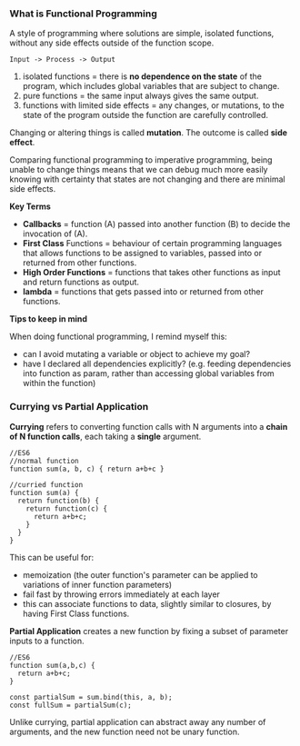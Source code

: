 ### What is Functional Programming

A style of programming where solutions are simple, isolated functions, without any side effects outside of the function scope.

```
Input -> Process -> Output
```

1. isolated functions = there is **no dependence on the state** of the program, which includes global variables that are subject to change.
2. pure functions = the same input always gives the same output.
3. functions with limited side effects = any changes, or mutations, to the state of the program outside the function are carefully controlled.

Changing or altering things is called **mutation**. The outcome is called **side effect**.

Comparing functional programming to imperative programming, being unable to change things means that we can debug much more easily knowing with certainty that states are not changing and there are minimal side effects.

**Key Terms**

- **Callbacks** = function (A) passed into another function (B) to decide the invocation of (A).
- **First Class** Functions = behaviour of certain programming languages that allows functions to be assigned to variables, passed into or returned from other functions.
- **High Order Functions** = functions that takes other functions as input and return functions as output.
- **lambda** = functions that gets passed into or returned from other functions.

**Tips to keep in mind**

When doing functional programming, I remind myself this:

- can I avoid mutating a variable or object to achieve my goal?
- have I declared all dependencies explicitly? (e.g. feeding dependencies into function as param, rather than accessing global variables from within the function)

### Currying vs Partial Application

**Currying** refers to converting function calls with N arguments into a **chain of N function calls**, each taking a **single** argument.

```
//ES6
//normal function
function sum(a, b, c) { return a+b+c }

//curried function
function sum(a) {
  return function(b) {
    return function(c) {
      return a+b+c;
    }
  }
}
```

This can be useful for:
- memoization (the outer function's parameter can be applied to variations of inner function parameters)
- fail fast by throwing errors immediately at each layer
- this can associate functions to data, slightly similar to closures, by having First Class functions.

**Partial Application** creates a new function by fixing a subset of parameter inputs to a function.

```
//ES6
function sum(a,b,c) {
  return a+b+c;
}

const partialSum = sum.bind(this, a, b);
const fullSum = partialSum(c);
```

Unlike currying, partial application can abstract away any number of arguments, and the new function need not be unary function.
